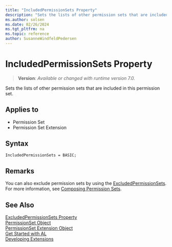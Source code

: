 ```yaml
---
title: "IncludedPermissionSets Property"
description: "Sets the lists of other permission sets that are included in this permission set."
ms.author: solsen
ms.date: 02/26/2024
ms.tgt_pltfrm: na
ms.topic: reference
author: SusanneWindfeldPedersen
---
```

[//]: # (START>DO_NOT_EDIT)
[//]: # (IMPORTANT:Do not edit any of the content between here and the END>DO_NOT_EDIT.)
[//]: # (Any modifications should be made in the .xml files in the ModernDev repo.)
# IncludedPermissionSets Property
> **Version**: _Available or changed with runtime version 7.0._

Sets the lists of other permission sets that are included in this permission set.

## Applies to
-   Permission Set
-   Permission Set Extension

[//]: # (IMPORTANT: END>DO_NOT_EDIT)

## Syntax

```al
IncludedPermissionSets = BASIC;
```

## Remarks

You can also exclude permission sets by using the [ExcludedPermissionSets](devenv-excludedpermissionsets-property.md). For more information, see [Composing Permission Sets](../devenv-permissionset-composing.md).

## See Also

[ExcludedPermissionSets Property](devenv-excludedpermissionsets-property.md)  
[PermissionSet Object](../devenv-permissionset-object.md)  
[PermissionSet Extension Object](../devenv-permissionset-ext-object.md)  
[Get Started with AL](../devenv-get-started.md)  
[Developing Extensions](../devenv-dev-overview.md)  
